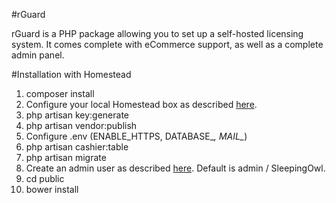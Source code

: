 #rGuard

rGuard is a PHP package allowing you to set up a self-hosted licensing
system. It comes complete with eCommerce support, as well as a
complete admin panel.

#Installation with Homestead

1. composer install
2. Configure your local Homestead box as described [here](http://laravel.com/docs/5.1/homestead#per-project-installation).
3. php artisan key:generate
4. php artisan vendor:publish
5. Configure .env (ENABLE_HTTPS, DATABASE_*, MAIL_*)
6. php artisan cashier:table
7. php artisan migrate
8. Create an admin user as described [here](http://sleeping-owl.github.io/en/Commands/Administrators.html). Default is admin / SleepingOwl.
9. cd public
10. bower install